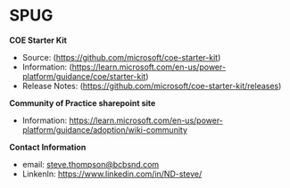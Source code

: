 # SPUG


**COE Starter Kit**
- Source: (https://github.com/microsoft/coe-starter-kit)
- Information: (https://learn.microsoft.com/en-us/power-platform/guidance/coe/starter-kit)
- Release Notes: (https://github.com/microsoft/coe-starter-kit/releases)

**Community of Practice sharepoint site**
- Information: https://learn.microsoft.com/en-us/power-platform/guidance/adoption/wiki-community

**Contact Information**
- email: steve.thompson@bcbsnd.com
- LinkenIn: https://www.linkedin.com/in/ND-steve/
